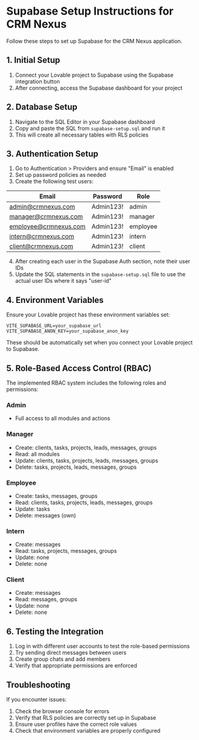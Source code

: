 
# Supabase Setup Instructions for CRM Nexus

Follow these steps to set up Supabase for the CRM Nexus application.

## 1. Initial Setup

1. Connect your Lovable project to Supabase using the Supabase integration button
2. After connecting, access the Supabase dashboard for your project

## 2. Database Setup

1. Navigate to the SQL Editor in your Supabase dashboard
2. Copy and paste the SQL from `supabase-setup.sql` and run it
3. This will create all necessary tables with RLS policies

## 3. Authentication Setup

1. Go to Authentication > Providers and ensure "Email" is enabled
2. Set up password policies as needed
3. Create the following test users:

| Email               | Password  | Role    |
|---------------------|-----------|---------|
| admin@crmnexus.com  | Admin123! | admin   |
| manager@crmnexus.com| Admin123! | manager |
| employee@crmnexus.com| Admin123!| employee|
| intern@crmnexus.com | Admin123! | intern  |
| client@crmnexus.com | Admin123! | client  |

4. After creating each user in the Supabase Auth section, note their user IDs
5. Update the SQL statements in the `supabase-setup.sql` file to use the actual user IDs where it says "user-id"

## 4. Environment Variables

Ensure your Lovable project has these environment variables set:

```
VITE_SUPABASE_URL=your_supabase_url
VITE_SUPABASE_ANON_KEY=your_supabase_anon_key
```

These should be automatically set when you connect your Lovable project to Supabase.

## 5. Role-Based Access Control (RBAC)

The implemented RBAC system includes the following roles and permissions:

### Admin
- Full access to all modules and actions

### Manager
- Create: clients, tasks, projects, leads, messages, groups
- Read: all modules
- Update: clients, tasks, projects, leads, messages, groups
- Delete: tasks, projects, leads, messages, groups

### Employee
- Create: tasks, messages, groups
- Read: clients, tasks, projects, leads, messages, groups
- Update: tasks
- Delete: messages (own)

### Intern
- Create: messages
- Read: tasks, projects, messages, groups
- Update: none
- Delete: none

### Client
- Create: messages
- Read: messages, groups
- Update: none
- Delete: none

## 6. Testing the Integration

1. Log in with different user accounts to test the role-based permissions
2. Try sending direct messages between users
3. Create group chats and add members
4. Verify that appropriate permissions are enforced

## Troubleshooting

If you encounter issues:

1. Check the browser console for errors
2. Verify that RLS policies are correctly set up in Supabase
3. Ensure user profiles have the correct role values
4. Check that environment variables are properly configured
